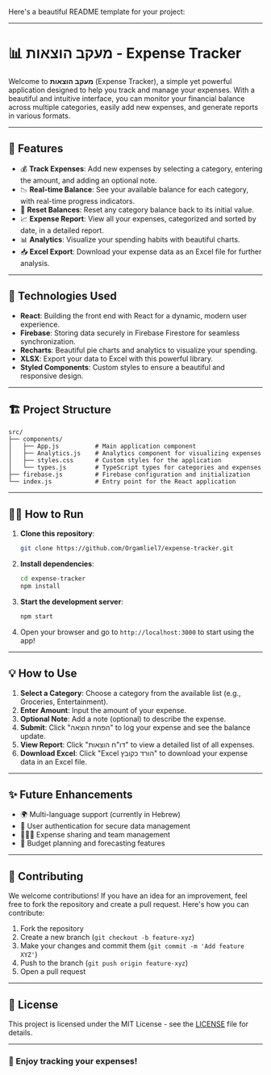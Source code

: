 Here's a beautiful README template for your project:

---

# 📊 מעקב הוצאות - Expense Tracker

Welcome to **מעקב הוצאות** (Expense Tracker), a simple yet powerful application designed to help you track and manage your expenses. With a beautiful and intuitive interface, you can monitor your financial balance across multiple categories, easily add new expenses, and generate reports in various formats.

---

## 🚀 Features

- 💰 **Track Expenses**: Add new expenses by selecting a category, entering the amount, and adding an optional note.
- 📉 **Real-time Balance**: See your available balance for each category, with real-time progress indicators.
- 🔄 **Reset Balances**: Reset any category balance back to its initial value.
- 📈 **Expense Report**: View all your expenses, categorized and sorted by date, in a detailed report.
- 📊 **Analytics**: Visualize your spending habits with beautiful charts.
- 📥 **Excel Export**: Download your expense data as an Excel file for further analysis.

---

## 🎨 Technologies Used

- **React**: Building the front end with React for a dynamic, modern user experience.
- **Firebase**: Storing data securely in Firebase Firestore for seamless synchronization.
- **Recharts**: Beautiful pie charts and analytics to visualize your spending.
- **XLSX**: Export your data to Excel with this powerful library.
- **Styled Components**: Custom styles to ensure a beautiful and responsive design.

---

## 🏗️ Project Structure

```
src/
├── components/
│   ├── App.js          # Main application component
│   ├── Analytics.js    # Analytics component for visualizing expenses
│   ├── styles.css      # Custom styles for the application
│   └── types.js        # TypeScript types for categories and expenses
├── firebase.js         # Firebase configuration and initialization
└── index.js            # Entry point for the React application
```

---

## 🧑‍💻 How to Run

1. **Clone this repository**:
   ```bash
   git clone https://github.com/Orgamliel7/expense-tracker.git
   ```
   
2. **Install dependencies**:
   ```bash
   cd expense-tracker
   npm install
   ```

3. **Start the development server**:
   ```bash
   npm start
   ```

4. Open your browser and go to `http://localhost:3000` to start using the app!

---

## 💡 How to Use

1. **Select a Category**: Choose a category from the available list (e.g., Groceries, Entertainment).
2. **Enter Amount**: Input the amount of your expense.
3. **Optional Note**: Add a note (optional) to describe the expense.
4. **Submit**: Click "הפחת הוצאה" to log your expense and see the balance update.
5. **View Report**: Click "דו"ח הוצאות" to view a detailed list of all expenses.
6. **Download Excel**: Click "Excel הורד כקובץ" to download your expense data in an Excel file.

---

## ✨ Future Enhancements

- 🌍 Multi-language support (currently in Hebrew)
- 🔐 User authentication for secure data management
- 🧑‍🤝‍🧑 Expense sharing and team management
- 📅 Budget planning and forecasting features

---

## 🤝 Contributing

We welcome contributions! If you have an idea for an improvement, feel free to fork the repository and create a pull request. Here's how you can contribute:

1. Fork the repository
2. Create a new branch (`git checkout -b feature-xyz`)
3. Make your changes and commit them (`git commit -m 'Add feature XYZ'`)
4. Push to the branch (`git push origin feature-xyz`)
5. Open a pull request

---

## 📄 License

This project is licensed under the MIT License - see the [LICENSE](LICENSE) file for details.

---

### 🌟 Enjoy tracking your expenses!

